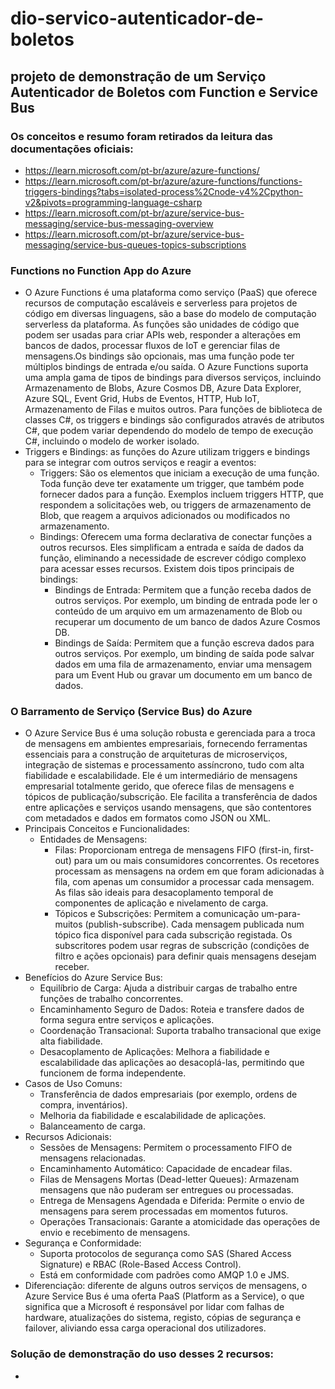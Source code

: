 # dio-servico-autenticador-de-boletos

## projeto de demonstração de um Serviço Autenticador de Boletos com Function e Service Bus

### Os conceitos e resumo foram retirados da leitura das documentações oficiais:
- <https://learn.microsoft.com/pt-br/azure/azure-functions/>
- <https://learn.microsoft.com/pt-br/azure/azure-functions/functions-triggers-bindings?tabs=isolated-process%2Cnode-v4%2Cpython-v2&pivots=programming-language-csharp>
- <https://learn.microsoft.com/pt-br/azure/service-bus-messaging/service-bus-messaging-overview>
- <https://learn.microsoft.com/pt-br/azure/service-bus-messaging/service-bus-queues-topics-subscriptions>

### Functions no Function App do Azure
- O Azure Functions é uma plataforma como serviço (PaaS) que oferece recursos de computação escaláveis e serverless para projetos de código em diversas linguagens, são a base do modelo de computação serverless da plataforma. As funções são unidades de código que podem ser usadas para criar APIs web, responder a alterações em bancos de dados, processar fluxos de IoT e gerenciar filas de mensagens.Os bindings são opcionais, mas uma função pode ter múltiplos bindings de entrada e/ou saída. O Azure Functions suporta uma ampla gama de tipos de bindings para diversos serviços, incluindo Armazenamento de Blobs, Azure Cosmos DB, Azure Data Explorer, Azure SQL, Event Grid, Hubs de Eventos, HTTP, Hub IoT, Armazenamento de Filas e muitos outros. Para funções de biblioteca de classes C#, os triggers e bindings são configurados através de atributos C#, que podem variar dependendo do modelo de tempo de execução C#, incluindo o modelo de worker isolado.
- Triggers e Bindings: as funções do Azure utilizam triggers e bindings para se integrar com outros serviços e reagir a eventos:
  * Triggers: São os elementos que iniciam a execução de uma função. Toda função deve ter exatamente um trigger, que também pode fornecer dados para a função. Exemplos incluem triggers HTTP, que respondem a solicitações web, ou triggers de armazenamento de Blob, que reagem a arquivos adicionados ou modificados no armazenamento.
  * Bindings: Oferecem uma forma declarativa de conectar funções a outros recursos. Eles simplificam a entrada e saída de dados da função, eliminando a necessidade de escrever código complexo para acessar esses recursos. Existem dois tipos principais de bindings:
    * Bindings de Entrada: Permitem que a função receba dados de outros serviços. Por exemplo, um binding de entrada pode ler o conteúdo de um arquivo em um armazenamento de Blob ou recuperar um documento de um banco de dados Azure Cosmos DB.
    * Bindings de Saída: Permitem que a função escreva dados para outros serviços. Por exemplo, um binding de saída pode salvar dados em uma fila de armazenamento, enviar uma mensagem para um Event Hub ou gravar um documento em um banco de dados.

### O Barramento de Serviço (Service Bus) do Azure
- O Azure Service Bus é uma solução robusta e gerenciada para a troca de mensagens em ambientes empresariais, fornecendo ferramentas essenciais para a construção de arquiteturas de microserviços, integração de sistemas e processamento assíncrono, tudo com alta fiabilidade e escalabilidade. Ele é um intermediário de mensagens empresarial totalmente gerido, que oferece filas de mensagens e tópicos de publicação/subscrição. Ele facilita a transferência de dados entre aplicações e serviços usando mensagens, que são contentores com metadados e dados em formatos como JSON ou XML.
- Principais Conceitos e Funcionalidades:
  * Entidades de Mensagens:
    * Filas: Proporcionam entrega de mensagens FIFO (first-in, first-out) para um ou mais consumidores concorrentes. Os recetores processam as mensagens na ordem em que foram adicionadas à fila, com apenas um consumidor a processar cada mensagem. As filas são ideais para desacoplamento temporal de componentes de aplicação e nivelamento de carga.
    * Tópicos e Subscrições: Permitem a comunicação um-para-muitos (publish-subscribe). Cada mensagem publicada num tópico fica disponível para cada subscrição registada. Os subscritores podem usar regras de subscrição (condições de filtro e ações opcionais) para definir quais mensagens desejam receber.
- Benefícios do Azure Service Bus:
  * Equilíbrio de Carga: Ajuda a distribuir cargas de trabalho entre funções de trabalho concorrentes.
  * Encaminhamento Seguro de Dados: Roteia e transfere dados de forma segura entre serviços e aplicações.
  * Coordenação Transacional: Suporta trabalho transacional que exige alta fiabilidade.
  * Desacoplamento de Aplicações: Melhora a fiabilidade e escalabilidade das aplicações ao desacoplá-las, permitindo que funcionem de forma independente.
- Casos de Uso Comuns:
  * Transferência de dados empresariais (por exemplo, ordens de compra, inventários).
  * Melhoria da fiabilidade e escalabilidade de aplicações.
  * Balanceamento de carga.
- Recursos Adicionais:
  * Sessões de Mensagens: Permitem o processamento FIFO de mensagens relacionadas.
  * Encaminhamento Automático: Capacidade de encadear filas.
  * Filas de Mensagens Mortas (Dead-letter Queues): Armazenam mensagens que não puderam ser entregues ou processadas.
  * Entrega de Mensagens Agendada e Diferida: Permite o envio de mensagens para serem processadas em momentos futuros.
  * Operações Transacionais: Garante a atomicidade das operações de envio e recebimento de mensagens.
- Segurança e Conformidade:
  * Suporta protocolos de segurança como SAS (Shared Access Signature) e RBAC (Role-Based Access Control).
  * Está em conformidade com padrões como AMQP 1.0 e JMS.
- Diferenciação: diferente de alguns outros serviços de mensagens, o Azure Service Bus é uma oferta PaaS (Platform as a Service), o que significa que a Microsoft é responsável por lidar com falhas de hardware, atualizações do sistema, registo, cópias de segurança e failover, aliviando essa carga operacional dos utilizadores.

### Solução de demonstração do uso desses 2 recursos:
- 






















